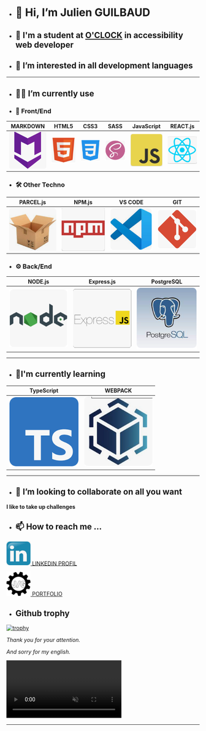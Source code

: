 - # 👋 Hi, I’m Julien GUILBAUD <!--qui je suis-->

- ## 🏢 I'm a student at [O'CLOCK](https://oclock.io/) in accessibility web developer <!--ce que je suis-->

- ## 👀 I’m interested in all development languages <!--ce qui me plait-->

---
  
- ## 🌳🌲 I’m currently use <!--ce que j'utilise-->

- ### 🎨 Front/End

| MARKDOWN                     | HTML5                        | CSS3                        | SASS                         | JavaScript                 | REACT.js                      |
|:----------------------------:|:----------------------------:|:---------------------------:|:----------------------------:|:--------------------------:|:-----------------------------:|
|![](./media/techlogo/mark.png)|![](./media/techlogo/html.png)|![](./media/techlogo/css.png)|![](./media/techlogo/sass.png)|![](./media/techlogo/js.png)|![](./media/techlogo/react.png)|

- ### 🛠 Other Techno

| PARCEL.js                      | NPM.js                      | VS CODE                    | GIT                         |
|:------------------------------:|:---------------------------:|:--------------------------:|:---------------------------:|
|![](./media/techlogo/parcel.png)|![](./media/techlogo/npm.png)|![](./media/techlogo/vs.png)|![](./media/techlogo/git.png)|

- ### ⚙ Back/End

| NODE.js                      | Express.js                  | PostgreSQL                   | 
|:----------------------------:|:---------------------------:|:----------------------------:|   
|![](./media/techlogo/node.png)|![](./media/techlogo/exp.png)|![](./media/techlogo/psql.png)|

---

- ## 🌱I'm currently learning <!-- ce que j'apprend -->

| TypeScript                 | WEBPACK                    | 
|:--------------------------:|:--------------------------:|
|![](./media/techlogo/ts.png)|![](./media/techlogo/wp.png)|

---

- ## 💞️ I’m looking to collaborate on all you want <!--ce que je voudrais faire-->

**I like to take up challenges**

- ## 📫 How to reach me ... <!--comment me joindre-->

<img src="./media/techlogo/link.png" width="12.5%" ><a href="https://www.linkedin.com/in/julien-guilbaud-b1059222a/" target="_blank" rel="noopener noreferrer">  LINKEDIN PROFIL</a>

<img src="./media/techlogo/picwish.png" width="12.5%" ><a href="https://julienguilbaud.github.io/" target="_blank" rel="noopener noreferrer">  PORTFOLIO</a>


- ## Github trophy <!--mes trophés github-->

[![trophy](https://github-profile-trophy.vercel.app/?username=JulienGuilbaud&theme=onedark)](https://github.com/ryo-ma/github-profile-trophy)

<!--ce que je ne maitrise pas -->

*Thank you for your attention.*

*And sorry for my english.*

 <video src="/media/mind-blown@2x.webm" autoplay muted loop></video>

<!---work in progress travail en cours--->

---
